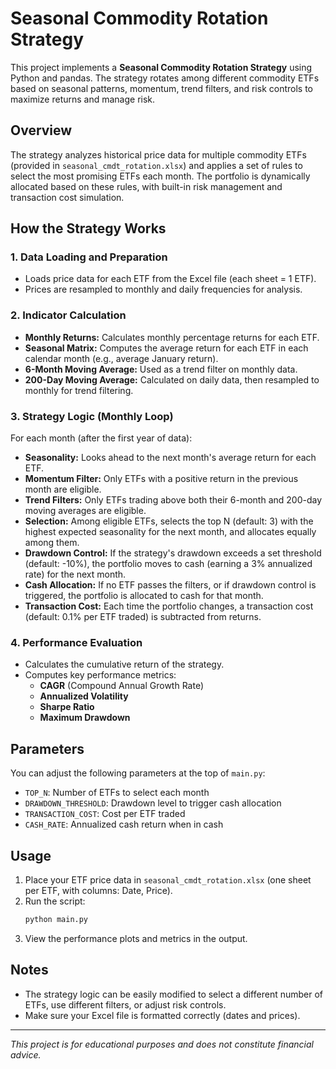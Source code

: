 # Seasonal Commodity Rotation Strategy

This project implements a **Seasonal Commodity Rotation Strategy** using Python and pandas. The strategy rotates among different commodity ETFs based on seasonal patterns, momentum, trend filters, and risk controls to maximize returns and manage risk.

## Overview

The strategy analyzes historical price data for multiple commodity ETFs (provided in `seasonal_cmdt_rotation.xlsx`) and applies a set of rules to select the most promising ETFs each month. The portfolio is dynamically allocated based on these rules, with built-in risk management and transaction cost simulation.

## How the Strategy Works

### 1. Data Loading and Preparation
- Loads price data for each ETF from the Excel file (each sheet = 1 ETF).
- Prices are resampled to monthly and daily frequencies for analysis.

### 2. Indicator Calculation
- **Monthly Returns:** Calculates monthly percentage returns for each ETF.
- **Seasonal Matrix:** Computes the average return for each ETF in each calendar month (e.g., average January return).
- **6-Month Moving Average:** Used as a trend filter on monthly data.
- **200-Day Moving Average:** Calculated on daily data, then resampled to monthly for trend filtering.

### 3. Strategy Logic (Monthly Loop)
For each month (after the first year of data):
- **Seasonality:** Looks ahead to the next month's average return for each ETF.
- **Momentum Filter:** Only ETFs with a positive return in the previous month are eligible.
- **Trend Filters:** Only ETFs trading above both their 6-month and 200-day moving averages are eligible.
- **Selection:** Among eligible ETFs, selects the top N (default: 3) with the highest expected seasonality for the next month, and allocates equally among them.
- **Drawdown Control:** If the strategy's drawdown exceeds a set threshold (default: -10%), the portfolio moves to cash (earning a 3% annualized rate) for the next month.
- **Cash Allocation:** If no ETF passes the filters, or if drawdown control is triggered, the portfolio is allocated to cash for that month.
- **Transaction Cost:** Each time the portfolio changes, a transaction cost (default: 0.1% per ETF traded) is subtracted from returns.

### 4. Performance Evaluation
- Calculates the cumulative return of the strategy.
- Computes key performance metrics:
  - **CAGR** (Compound Annual Growth Rate)
  - **Annualized Volatility**
  - **Sharpe Ratio**
  - **Maximum Drawdown**

## Parameters
You can adjust the following parameters at the top of `main.py`:
- `TOP_N`: Number of ETFs to select each month
- `DRAWDOWN_THRESHOLD`: Drawdown level to trigger cash allocation
- `TRANSACTION_COST`: Cost per ETF traded
- `CASH_RATE`: Annualized cash return when in cash

## Usage
1. Place your ETF price data in `seasonal_cmdt_rotation.xlsx` (one sheet per ETF, with columns: Date, Price).
2. Run the script:
   ```bash
   python main.py
   ```
3. View the performance plots and metrics in the output.

## Notes
- The strategy logic can be easily modified to select a different number of ETFs, use different filters, or adjust risk controls.
- Make sure your Excel file is formatted correctly (dates and prices).

---

*This project is for educational purposes and does not constitute financial advice.* 